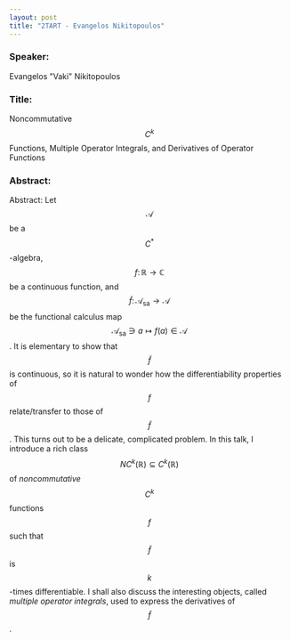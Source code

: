 ```yaml
---
layout: post
title: "2TART - Evangelos Nikitopoulos"
---
```


### Speaker: 
Evangelos "Vaki" Nikitopoulos

### Title: 
Noncommutative $$C^k$$ Functions, Multiple Operator Integrals, and Derivatives of Operator Functions

### Abstract:
Abstract: Let $$\mathcal{A}$$ be a $$C^\ast$$-algebra, $$f \colon \mathbb{R} \to \mathbb{C}$$ be a continuous function, and $$\tilde{f} \colon \mathcal{A}_{\text{sa}} \to \mathcal{A}$$ be the functional calculus map $$\mathcal{A}_{\text{sa}} \ni a \mapsto f(a) \in \mathcal{A}$$. It is elementary to show that $$\tilde{f}$$ is continuous, so it is natural to wonder how the differentiability properties of $$f$$ relate/transfer to those of $$\tilde{f}$$. This turns out to be a delicate, complicated problem. In this talk, I introduce a rich class $$NC^k(\mathbb{R}) \subseteq C^k(\mathbb{R})$$ of *noncommutative* $$C^k$$ functions $$f$$ such that $$\tilde{f}$$ is $$k$$-times differentiable. I shall also discuss the interesting objects, called *multiple operator integrals*, used to express the derivatives of $$\tilde{f}$$.
